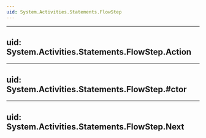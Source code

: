 ```yaml
---
uid: System.Activities.Statements.FlowStep
---
```


---
uid: System.Activities.Statements.FlowStep.Action
---

---
uid: System.Activities.Statements.FlowStep.#ctor
---

---
uid: System.Activities.Statements.FlowStep.Next
---
